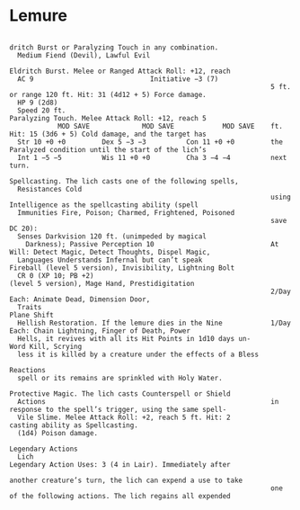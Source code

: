 # Lemure

                                                                     dritch Burst or Paralyzing Touch in any combination.
      Medium Fiend (Devil), Lawful Evil
                                                                     Eldritch Burst. Melee or Ranged Attack Roll: +12, reach
      AC 9                             Initiative −3 (7)
                                                                     5 ft. or range 120 ft. Hit: 31 (4d12 + 5) Force damage.
      HP 9 (2d8)
      Speed 20 ft.                                                   Paralyzing Touch. Melee Attack Roll: +12, reach 5
                MOD SAVE             MOD SAVE            MOD SAVE    ft. Hit: 15 (3d6 + 5) Cold damage, and the target has
      Str 10 +0 +0         Dex 5 −3 −3          Con 11 +0 +0         the Paralyzed condition until the start of the lich’s
      Int 1 −5 −5          Wis 11 +0 +0         Cha 3 −4 −4          next turn.
                                                                     Spellcasting. The lich casts one of the following spells,
      Resistances Cold
                                                                     using Intelligence as the spellcasting ability (spell
      Immunities Fire, Poison; Charmed, Frightened, Poisoned
                                                                     save DC 20):
      Senses Darkvision 120 ft. (unimpeded by magical
        Darkness); Passive Perception 10                             At Will: Detect Magic, Detect Thoughts, Dispel Magic,
      Languages Understands Infernal but can’t speak                   Fireball (level 5 version), Invisibility, Lightning Bolt
      CR 0 (XP 10; PB +2)                                              (level 5 version), Mage Hand, Prestidigitation
                                                                     2/Day Each: Animate Dead, Dimension Door,
      Traits                                                           Plane Shift
      Hellish Restoration. If the lemure dies in the Nine            1/Day Each: Chain Lightning, Finger of Death, Power
      Hells, it revives with all its Hit Points in 1d10 days un-       Word Kill, Scrying
      less it is killed by a creature under the effects of a Bless
                                                                     Reactions
      spell or its remains are sprinkled with Holy Water.
                                                                     Protective Magic. The lich casts Counterspell or Shield
      Actions                                                        in response to the spell’s trigger, using the same spell-
      Vile Slime. Melee Attack Roll: +2, reach 5 ft. Hit: 2          casting ability as Spellcasting.
      (1d4) Poison damage.
                                                                     Legendary Actions
      Lich                                                           Legendary Action Uses: 3 (4 in Lair). Immediately after
                                                                     another creature’s turn, the lich can expend a use to take
                                                                     one of the following actions. The lich regains all expended
